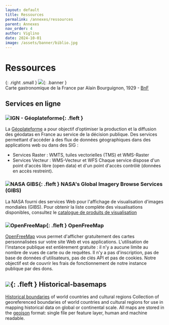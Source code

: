 ```yaml
---
layout: default
title: Ressources
permalink: /annexes/ressources
parent: Annexes
nav_order: 4
author: Viglino
date: 2024-10-01
image: /assets/banner/biblio.jpg
---
```


# Ressources

{: .right .small }
![](/Macarte-MI/assets/banner/btv1b52504043q.jpg){: .banner }   
Carte gastronomique de la France par Alain Bourguignon, 1929 - [BnF](https://gallica.bnf.fr/ark:/12148/btv1b52504043q/)

## Services en ligne

### ![IGN - Géoplateforme](https://geoservices.ign.fr/themes/custom/ignpro/logo.svg){: .fleft }

La [Géoplateforme](https://geoservices.ign.fr/services-geoplateforme) a pour objectif d’optimiser la production et la diffusion des géodatas en France au service de la décision publique. 
Des services permettant d'accéder à des flux de données géographiques dans des applications web ou dans des SIG :
 - Services Raster : WMTS, tuiles vectorielles (TMS) et WMS-Raster
 - Services Vecteur : WMS-Vecteur et WFS
Chaque service dispose d'un point d'accès libre (open data) et d'un point d'accès contrôlé (données en accès restreint).


### ![NASA GIBS](https://avatars.githubusercontent.com/u/6089130?s=100){: .fleft } NASA's Global Imagery Browse Services (GIBS) 

La NASA fourni des services Web pour l'affichage de visualisation d'images mondiales (GIBS).
Pour obtenir la liste complète des visualisations disponibles, consultez le [catalogue de produits de visualisation](https://nasa-gibs.github.io/gibs-api-docs/access-basics/)

### ![OpenFreeMap](https://openfreemap.org/logo.jpg){: .fleft } OpenFreeMap

[OpenFreeMap](https://openfreemap.org/) vous permet d'afficher gratuitement des cartes personnalisées sur votre site Web et vos applications.
L'utilisation de l'instance publique est entièrement gratuite : il n'y a aucune limite au nombre de vues de carte ou de requêtes. Il n'y a pas d'inscription, pas de base de données d'utilisateurs, pas de clés API et pas de cookies. Notre objectif est de couvrir les frais de fonctionnement de notre instance publique par des dons.

## ![](https://github.com/aourednik/historical-basemaps/raw/master/img/historicalmaps-leaflet.png){: .fleft } Historical-basemaps

[Historical boundaries](https://github.com/aourednik/historical-basemaps/tree/master) of world countries and cultural regions
Collection of georeferenced boundaries of world countries and cultural regions for use in mapping historical data on global or continental scale.
All maps are stored in the [geojson](https://github.com/aourednik/historical-basemaps/tree/master/geojson) format: single file per feature layer, human and machine readable.
